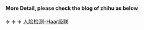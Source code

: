#### More Detail, please check the blog of zhihu as below
✈️ ✈️ ✈️ [人脸检测-Haar级联](https://zhuanlan.zhihu.com/p/72709866)